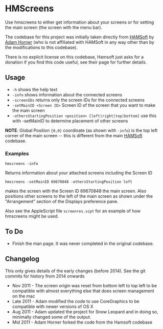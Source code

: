 # HMScreens

Use hmscreens to either get information about your screens or for setting the
main screen (the screen with the menu bar).

The codebase for this project was initially taken directly from [HAMSoft][HS] by
[Adam Horner][AH] (who is not affiliated with HAMSoft in any way other than by the
modifications to this codebase).

[HS]: http://www.hamsoftengineering.com/codeSharing/hmscreens/hmscreens.html
[AH]: http://www.adamhorner.co.uk/

There is no explicit license on this codebase, Hamsoft just asks for a donation
if you find this code useful, see their page for further details.

## Usage

- `-h` shows the help text
- `-info` shows information about the connected screens
- `-screenIDs` returns only the screen IDs for the connected screens
- `-setMainID <Screen ID>` Screen ID of the screen that you want to make the
  main screen
- `-othersStartingPosition <position> [left|right|top|bottom]` use this with
  -setMainID to determine placement of other screens

**NOTE**: Global Position `{0,0}` coordinate (as shown with `-info`) is the top
left corner of the main screen -- this is different from the main [HAMSoft][HS]
codebase.

### Examples

    hmscreens -info

Returns information about your attached screens including the Screen ID

    hmscreens -setMainID 69670848 -othersStartingPosition left

makes the screen with the Screen ID 69670848 the main screen. Also positions
other screens to the left of the main screen as shown under the "Arrangement"
section of the Displays preference pane.

Also see the AppleScript file `screenres.scpt` for an example of how hmscreens
might be used.

## To Do

- Finish the man page. It was never completed in the original codebase.

## Changelog

This only gives details of the early changes (before 2014). See the git commits
for history from 2014 onwards

- Nov 2011 - The screen origin was reset from bottom left to top left to be
  compatible with almost everything else that does screen management on the mac
- Late 2011 - Adam modified the code to use CoreGraphics to be compatible with
  newer versions of OS X
- Aug 2011 - Adam updated the project for Snow Leopard and in doing so,
  minimally changed some of the output.
- Mid 2011 - Adam Horner forked the code from the Hamsoft codebase
